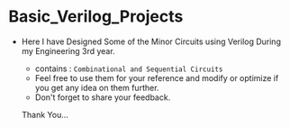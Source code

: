 # Basic_Verilog_Projects

* Here I have Designed Some of the Minor Circuits using Verilog During my Engineering 3rd year.
  - contains : `Combinational and Sequential Circuits`
  - Feel free to use them for your reference and modify or optimize if you get any idea on them further.
  - Don't forget to share your feedback.
 
  Thank You...
